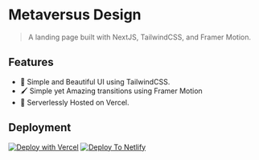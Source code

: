 # Metaversus Design
> A landing page built with NextJS, TailwindCSS, and Framer Motion.

## Features

- 🎨 Simple and Beautiful UI using TailwindCSS.
- 🖌️ Simple yet Amazing transitions using Framer Motion
- 💾 Serverlessly Hosted on Vercel.

## Deployment
[![Deploy with Vercel](https://vercel.com/button)](https://vercel.com/new/clone?repository-url=https://github.com/TalkativeDiv/metaversus.git)
[![Deploy To Netlify](https://www.netlify.com/img/deploy/button.svg)](https://app.netlify.com/start/deploy?repository=https://github.com/TalkativeDiv/metaversus.git)
